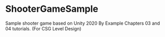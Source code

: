 # ShooterGameSample
Sample shooter game based on Unity 2020 By Example Chapters 03 and 04 tutorials. (For CSG Level Design)
